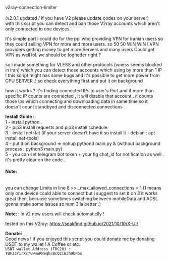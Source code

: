 v2ray-connection-limiter <br><br>
(v2.0.1 updated / if you have V2 please update codes on your server)<br>
with this script you can detect and ban those V2ray accounts which aren't only connected to one devices.

It's simple part i could do for the ppl who providing VPN for iranian users so they could selling VPN for more and more users. so 50 50 WIN WIN ! VPN providers getting money to get more Servers and many users Could get VPN as well lol. we should be togheder right ?

so i made something for VLESS and other protocols (vmess seems blocked in iran) which you can detect those accounts which using by more than 1 IP ! this script might has some bugs and it's possible to get more power from CPU SERVER .! so check everything first and put it on background

how it works ? 
it's finding connected IPs to user's Port and if more than specific IP counts are connected , it will disable that account . 
it counts those Ips which connecting and downloading data in same time so it doesn't count standbyed and disconnected connections

<b>Install Guide :</b><br>
1 - install python .<br>
2 - pip3 install requests and pip3 install schedule<br>
3 - install netstat (if your server doesn't have it so install it - debian : apt install net-tools)<br>
4 - put it on background => nohup python3 main.py &  (without background process : python3 main.py) <br>
5 - you can set telegram bot token + your tlg chat_id for notification as well . it's pretty clear on the code .
<br>
<b><h4>Note: </h4></b><br>
you can change Limits in line 8 >> _max_allowed_connections = 1 (1 means only one device could able to connect but i suggest to set it on 3 it works great then, becuase sometimes switching between mobileData and ADSL gonna make some issues so num 3 is better .)

<b>Note: </b> : in v2 new users will check automaticlly !

tested on this V2ray: https://seakfind.github.io/2021/10/10/X-UI/

<b>Donate:</b><br>
Good news ! If you enjoyed this script you could donate me by donating USDT to my wallet ! A Coffee or etc.
<br><code>USDT wallet Address (TRC20) : TBFJ3YirXc7vwwuRNeqhcBcQziB3h9bPbs</code>
